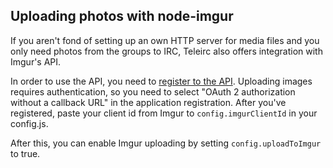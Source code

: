 Uploading photos with node-imgur
--------------------------------

If you aren't fond of setting up an own HTTP server for media files and you
only need photos from the groups to IRC, Teleirc also offers integration with
Imgur's API.

In order to use the API, you need to
[register to the API](https://api.imgur.com/endpoints). Uploading images
requires authentication, so you need to select "OAuth 2 authorization without
a callback URL" in the application registration. After you've registered, paste
your client id from Imgur to `config.imgurClientId` in your config.js.

After this, you can enable Imgur uploading by setting `config.uploadToImgur` to
true.
